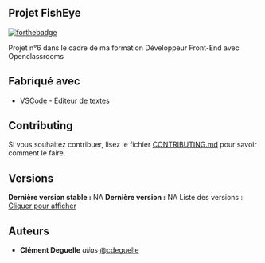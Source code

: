 ## Projet FishEye

[![forthebadge](http://forthebadge.com/images/badges/built-with-love.svg)](http://forthebadge.com) 

Projet n°6 dans le cadre de ma formation Développeur Front-End avec Openclassrooms

## Fabriqué avec

* [VSCode](https://code.visualstudio.com/) - Editeur de textes

## Contributing

Si vous souhaitez contribuer, lisez le fichier [CONTRIBUTING.md](https://example.org) pour savoir comment le faire.

## Versions

**Dernière version stable :** NA
**Dernière version :** NA
Liste des versions : [Cliquer pour afficher](https://github.com/ClementDeguelle_6_24022021/commits)

## Auteurs

* **Clément Deguelle** _alias_ [@cdeguelle](https://github.com/cdeguelle)
